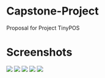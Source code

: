 # Capstone-Project
Proposal for Project TinyPOS


# Screenshots

![](https://raw.githubusercontent.com/michaelhuang8192/Capstone-Project/master/screenshot_1.jpg)
![](https://raw.githubusercontent.com/michaelhuang8192/Capstone-Project/master/screenshot_2.jpg)
![](https://raw.githubusercontent.com/michaelhuang8192/Capstone-Project/master/screenshot_3.jpg)
![](https://raw.githubusercontent.com/michaelhuang8192/Capstone-Project/master/screenshot_4.jpg)
![](https://raw.githubusercontent.com/michaelhuang8192/Capstone-Project/master/screenshot_5.jpg)

